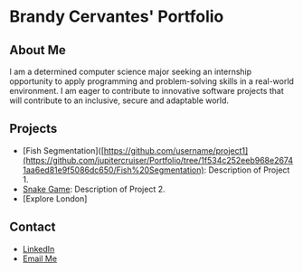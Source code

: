 # Brandy Cervantes' Portfolio

## About Me
I am a determined computer science major seeking an internship opportunity 
to apply programming and problem-solving skills in a real-world environment. 
I am eager to contribute to innovative software projects that will contribute to
an inclusive, secure and adaptable world.

## Projects
- [Fish Segmentation]([https://github.com/username/project1](https://github.com/jupitercruiser/Portfolio/tree/1f534c252eeb968e26741aa6ed81e9f5086dc650/Fish%20Segmentation): Description of Project 1.
- [Snake Game](https://github.com/username/project2): Description of Project 2.
- [Explore London]
  
## Contact
- [LinkedIn](linkedin.com/in/brandy-cervantes-778294285/)
- [Email Me](mailto:brandy.cervantes@utah.edu)

